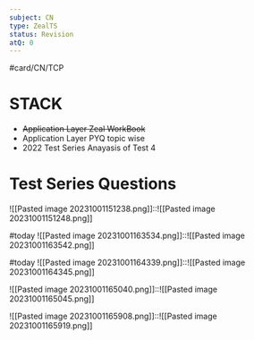 ```yaml
---
subject: CN
type: ZealTS
status: Revision
atQ: 0
---
```

#card/CN/TCP
# STACK
- ~~Application Layer Zeal WorkBook~~
- Application Layer PYQ topic wise
- 2022 Test Series Anayasis of Test 4


# Test Series Questions

![[Pasted image 20231001151238.png]]::![[Pasted image 20231001151248.png]] <!--SR:!2024-02-02,66,288-->

#today ![[Pasted image 20231001163534.png]]::![[Pasted image 20231001163542.png]]


#today ![[Pasted image 20231001164339.png]]::![[Pasted image 20231001164345.png]]

![[Pasted image 20231001165040.png]]::![[Pasted image 20231001165045.png]] <!--SR:!2023-12-23,42,290-->


![[Pasted image 20231001165908.png]]::![[Pasted image 20231001165919.png]] <!--SR:!2023-12-29,31,270-->
   


